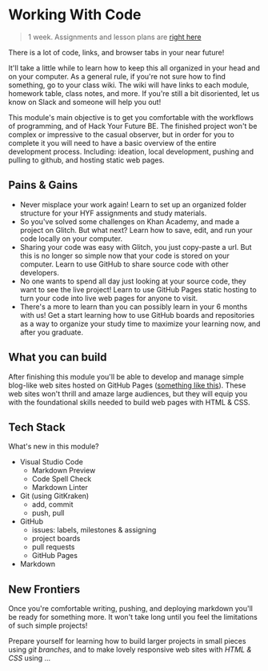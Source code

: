 # Working With Code

> 1 week. Assignments and lesson plans are [right here](https://github.com/HackYourFutureBelgium/working-with-code/)

There is a lot of code, links, and browser tabs in your near future!

It'll take a little while to learn how to keep this all organized in your head and on your computer. As a general rule, if you're not sure how to find something, go to your class wiki. The wiki will have links to each module, homework table, class notes, and more. If you're still a bit disoriented, let us know on Slack and someone will help you out!

This module's main objective is to get you comfortable with the workflows of programming, and of Hack Your Future BE. The finished project won't be complex or impressive to the casual observer, but in order for you to complete it you will need to have a basic overview of the entire development process. Including: ideation, local development, pushing and pulling to github, and hosting static web pages.

## Pains & Gains

- Never misplace your work again! Learn to set up an organized folder structure for your HYF assignments and study materials.
- So you've solved some challenges on Khan Academy, and made a project on Glitch. But what next? Learn how to save, edit, and run your code locally on your computer.
- Sharing your code was easy with Glitch, you just copy-paste a url. But this is no longer so simple now that your code is stored on your computer. Learn to use GitHub to share source code with other developers.
- No one wants to spend all day just looking at your source code, they want to see the live project! Learn to use GitHub Pages static hosting to turn your code into live web pages for anyone to visit.
- There's a more to learn than you can possibly learn in your 6 months with us! Get a start learning how to use GitHub boards and repositories as a way to organize your study time to maximize your learning now, and after you graduate.

## What you can build

After finishing this module you'll be able to develop and manage simple blog-like web sites hosted on GitHub Pages \([something like this](https://hackyourfuturebelgium.github.io/class-11-12)\). These web sites won't thrill and amaze large audiences, but they will equip you with the foundational skills needed to build web pages with HTML & CSS.

## Tech Stack

What's new in this module?

- Visual Studio Code
  - Markdown Preview
  - Code Spell Check
  - Markdown Linter
- Git \(using GitKraken\)
  - add, commit
  - push, pull
- GitHub
  - issues: labels, milestones & assigning
  - project boards
  - pull requests
  - GitHub Pages
- Markdown

## New Frontiers

Once you're comfortable writing, pushing, and deploying markdown you'll be ready for something more. It won't take long until you feel the limitations of such simple projects!

Prepare yourself for learning how to build larger projects in small pieces using _git branches_, and to make lovely responsive web sites with _HTML & CSS_ using ...
